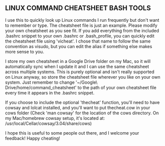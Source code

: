 LINUX COMMAND CHEATSHEET BASH TOOLS
---
I use this to quickly look up Linux commands I run frequently but don't want to remember or type.  The cheatsheet file is just an example.  Please modify your own cheatsheet as you see fit.  If you add everything from the included .bashrc snippet to your own .bashrc or .bash_profile, you can quickly edit the cheatsheet file using 'vicheat'.  I chose that name to follow the same convention as visudo, but you can edit the alias if something else makes more sense to you.  

I store my own cheatsheet in a Google Drive folder on my Mac, so it will automatically sync when I update it and I can use the same cheatsheet across multiple systems.  This is purely optional and isn't really supported on Linux anyway, so store the cheatsheet file wherever you like on your own system.  Just remember to change '~/Google\ Drive/home/command_cheatsheet' to the path of your own cheatsheet file every time it appears in the .bashrc snippet.

If you choose to include the optional 'thecheat' function, you'll need to have cowsay and lolcat installed, and you'll want to put thecheat.cow in your cows folder (Check 'man cowsay' for the location of the cows directory.  On my Mac/homebrew cowsay setup, it's located at: /usr/local/Cellar/cowsay/3.04/share/cows)

I hope this is useful to some people out there, and I welcome your feedback!  Happy cheating!
